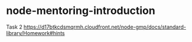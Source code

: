 # node-mentoring-introduction
Task 2
https://d17btkcdsmqrmh.cloudfront.net/node-gmp/docs/standard-library/Homework#hints


